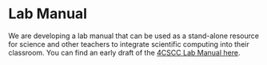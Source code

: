 # Lab Manual

We are developing a lab manual that can be used as a stand-alone resource for science and other teachers to integrate scientific computing into their classroom.
You can find an early draft of the [4CSCC Lab Manual here](https://four-corners-scientific-computing.org/lab-manual/).